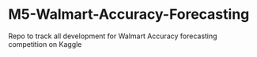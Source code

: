 # M5-Walmart-Accuracy-Forecasting
Repo to track all development for Walmart Accuracy forecasting competition on Kaggle
